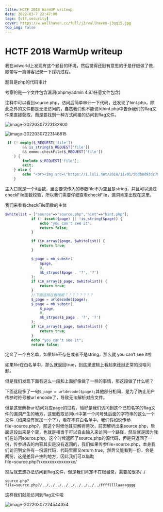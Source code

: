 ```yaml
---
title: HCTF 2018 WarmUP writeup
date: 2022-03-7 22:47:00
tags: [ctf,security]
cover: https://w.wallhaven.cc/full/j3/wallhaven-j3qq15.jpg
top_img: false
---
```

# HCTF 2018 WarmUp writeup

我在adworld上发现有这个题目的环境，然后觉得还挺有意思的于是仔细做了做，顺带写一篇博客记录一下踩坑过程。

题目是php的代码审计

考察的是一个文件包含漏洞(phpmyadmin 4.8.1任意文件包含)

注释中可以看到source.php，访问后简单审计一下代码，还发现了hint.php，除此之外的文件都是无法访问的，自然我们也不能访问hint.php中告诉我们的flag文件来直接获取，而是要找到一种方式间接的访问到flag文件。

![image-20220307223132800](https://ek1ng-typora.oss-cn-hangzhou.aliyuncs.com/img/image-20220307223132800.png)

![image-20220307223148815](https://ek1ng-typora.oss-cn-hangzhou.aliyuncs.com/img/image-20220307223148815.png)

```php
 if (! empty($_REQUEST['file'])
        && is_string($_REQUEST['file'])
        && emmm::checkFile($_REQUEST['file'])
    ) {
        include $_REQUEST['file'];
        exit;
    } else {
        echo "<br><img src=\"https://i.loli.net/2018/11/01/5bdb0d93dc794.jpg\" />";
    }  
```

主入口就是一个if函数，里面要求传入的参数file不为空且是string，并且可以通过checkFile函数校验，所以我们需要仔细查看checkFile，漏洞肯定出现在这里。

我们来看看checkFile函数的主体

```php
$whitelist = ["source"=>"source.php","hint"=>"hint.php"];
            if (! isset($page) || !is_string($page)) {
                echo "you can't see it";
                return false;
            }

            if (in_array($page, $whitelist)) {
                return true;
            }

            $_page = mb_substr(
                $page,
                0,
                mb_strpos($page . '?', '?')
            );
            if (in_array($_page, $whitelist)) {
                return true;
            }
			//下面这段在做啥呢？？？？？？？？
            $_page = urldecode($page);
            $_page = mb_substr(
                $_page,
                0,
                mb_strpos($_page . '?', '?')
            );
            if (in_array($_page, $whitelist)) {
                return true;
            }
            echo "you can't see it";
            return false;
```

定义了一个白名单，如果file不存在或者不是string，那么就 you can‘t see it啦

如果file在白名单中，那么就返回true，到这里逻辑上看起来还挺正常的没啥问题。

但是我们发现下面有这么一段和上面好像做了一样的事情，那这段做了什么呢？

下面这段多了一句`$_page = urldecode($page);`其他部分相同，是为了防止用户传参时符号被url encode了，导致无法解析对应文件。

但是这里解析url访问对应page的过程，恰好是我们访问到这个已知名字的flag文件的漏洞产生的地方，这里截取访问url中第一个问号处后面的字符串的这么一个文件（如果没有就加一个’?'），看在不在白名单中，我们假如说传参file=source.php?，那这个时候他其实解析两次，前面解析出来source.php，后面这段出来是个空，也就是相当于可以自由输入来访问一个路径，然后就是因为我们在访问source.php，这个时候返回了source.php的源代码，但是只返回了一份，传参进去的内容其实是没有返回的，我们如果传参file=source.php，本身我们访问到文件有一份源代码，代码里面又return true，然后又能看到一份，会是两份，这是差异产生的地方，因此我们可以借助file=source.php?/xxxxxxxxxxxxxxx/

然后就去想办法访问到flag文件，但是我们肯定不在根目录，需要加很多/../

```
source.php?file=source.php?/../../../../../../../../../ffffllllaaaagggg
```

这样我们就能访问到flag文件啦

![image-20220307224544354](https://ek1ng-typora.oss-cn-hangzhou.aliyuncs.com/img/image-20220307224544354.png)